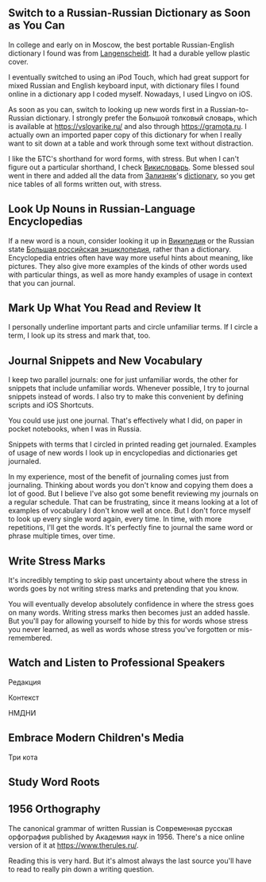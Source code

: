 ## Switch to a Russian-Russian Dictionary as Soon as You Can

In college and early on in Moscow, the best portable Russian-English dictionary I found was from [Langenscheidt](https://en.langenscheidt.com/).  It had a durable yellow plastic cover.

I eventually switched to using an iPod Touch, which had great support for mixed Russian and English keyboard input, with dictionary files I found online in a dictionary app I coded myself.  Nowadays, I used Lingvo on iOS.

As soon as you can, switch to looking up new words first in a Russian-to-Russian dictionary.  I strongly prefer the Большой толковый словарь, which is available at <https://vslovarike.ru/> and also through <https://gramota.ru>.  I actually own an imported paper copy of this dictionary for when I really want to sit down at a table and work through some text without distraction.

I like the БТС's shorthand for word forms, with stress.  But when I can't figure out a particular shorthand, I check [Викисловарь](https://ru.wiktionary.org).  Some blessed soul went in there and added all the data from [Зализняк](https://ru.wikipedia.org/wiki/%D0%97%D0%B0%D0%BB%D0%B8%D0%B7%D0%BD%D1%8F%D0%BA,_%D0%90%D0%BD%D0%B4%D1%80%D0%B5%D0%B9_%D0%90%D0%BD%D0%B0%D1%82%D0%BE%D0%BB%D1%8C%D0%B5%D0%B2%D0%B8%D1%87)'s [dictionary](https://ru.wikipedia.org/wiki/%D0%97%D0%B0%D0%BB%D0%B8%D0%B7%D0%BD%D1%8F%D0%BA,_%D0%90%D0%BD%D0%B4%D1%80%D0%B5%D0%B9_%D0%90%D0%BD%D0%B0%D1%82%D0%BE%D0%BB%D1%8C%D0%B5%D0%B2%D0%B8%D1%87), so you get nice tables of all forms written out, with stress.

## Look Up Nouns in Russian-Language Encyclopedias

If a new word is a noun, consider looking it up in [Википедия](https://ru.wikipedia.org) or the Russian state [Большая российская энциклопедия](https://bigenc.ru/), rather than a dictionary.  Encyclopedia entries often have way more useful hints about meaning, like pictures.  They also give more examples of the kinds of other words used with particular things, as well as more handy examples of usage in context that you can journal.

## Mark Up What You Read and Review It

I personally underline important parts and circle unfamiliar terms.  If I circle a term, I look up its stress and mark that, too.

## Journal Snippets and New Vocabulary

I keep two parallel journals: one for just unfamiliar words, the other for snippets that include unfamiliar words.  Whenever possible, I try to journal snippets instead of words.  I also try to make this convenient by defining scripts and iOS Shortcuts.

You could use just one journal.  That's effectively what I did, on paper in pocket notebooks, when I was in Russia.

Snippets with terms that I circled in printed reading get journaled.  Examples of usage of new words I look up in encyclopedias and dictionaries get journaled.

In my experience, most of the benefit of journaling comes just from journaling.  Thinking about words you don't know and copying them does a lot of good.  But I believe I've also got some benefit reviewing my journals on a regular schedule.  That can be frustrating, since it means looking at a lot of examples of vocabulary I don't know well at once.  But I don't force myself to look up every single word again, every time.  In time, with more repetitions, I'll get the words.  It's perfectly fine to journal the same word or phrase multiple times, over time.

## Write Stress Marks

It's incredibly tempting to skip past uncertainty about where the stress in words goes by not writing stress marks and pretending that you know.

You will eventually develop absolutely confidence in where the stress goes on many words.  Writing stress marks then becomes just an added hassle.  But you'll pay for allowing yourself to hide by this for words whose stress you never learned, as well as words whose stress you've forgotten or mis-remembered.

## Watch and Listen to Professional Speakers

Редакция

Контекст

НМДНИ

## Embrace Modern Children's Media

Три кота

## Study Word Roots

## 1956 Orthography

The canonical grammar of written Russian is Современная русская орфография published by Академия наук in 1956.  There's a nice online version of it at <https://www.therules.ru/>.

Reading this is very hard.  But it's almost always the last source you'll have to read to really pin down a writing question.
